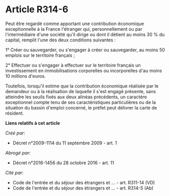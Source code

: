 # Article R314-6

Peut être regardé comme apportant une contribution économique exceptionnelle à la France l'étranger qui, personnellement ou
par l'intermédiaire d'une société qu'il dirige ou dont il détient au moins 30 % du capital, remplit l'une des deux conditions
suivantes : 

1° Créer ou sauvegarder, ou s'engager à créer ou sauvegarder, au moins 50 emplois sur le territoire français ; 

2° Effectuer ou s'engager à effectuer sur le territoire français un investissement en immobilisations corporelles ou
incorporelles d'au moins 10 millions d'euros. 

Toutefois, lorsqu'il estime que la contribution économique réalisée par le demandeur ou à la réalisation de laquelle il s'est
engagé présente, sans atteindre les seuils fixés aux deux alinéas précédents, un caractère exceptionnel compte tenu de ses
caractéristiques particulières ou de la situation du bassin d'emploi concerné, le préfet peut délivrer la carte de résident.

**Liens relatifs à cet article**

_Créé par_:

  - Décret n°2009-1114 du 11 septembre 2009 - art. 1

_Abrogé par_:

  - Décret n°2016-1456 du 28 octobre 2016 - art. 11

_Cité par_:

  - Code de l'entrée et du séjour des étrangers et ... - art. R311-14 (VD)
  - Code de l'entrée et du séjour des étrangers et ... - art. R314-5 (Ab)
